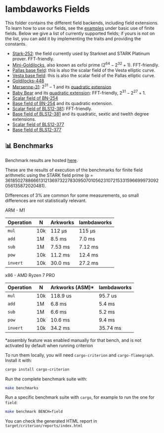 # lambdaworks Fields

This folder contains the different field backends, including field extensions. To learn how to use our fields, see the [examples](https://github.com/lambdaclass/lambdaworks/blob/main/examples/README.md) under basic use of finite fields. Below we give a list of currently supported fields; if yours is not on the list, you can add it by implementing the traits and providing the constants.
- [Stark-252](https://github.com/lambdaclass/lambdaworks/blob/main/math/src/field/fields/fft_friendly/stark_252_prime_field.rs): the field currently used by Starknet and STARK Platinum prover. FFT-friendly.
- [Mini-Goldilocks](https://github.com/lambdaclass/lambdaworks/blob/main/math/src/field/fields/fft_friendly/u64_goldilocks.rs), also known as oxfoi prime ($2^{64} - 2^{32} + 1$). FFT-friendly.
- [Pallas base field](https://github.com/lambdaclass/lambdaworks/blob/main/math/src/field/fields/pallas_field.rs): this is also the scalar field of the Vesta elliptic curve.
- [Vesta base field](https://github.com/lambdaclass/lambdaworks/blob/main/math/src/field/fields/vesta_field.rs): this is also the scalar field of the Pallas elliptic curve.
- [Goldilocks-448](https://github.com/lambdaclass/lambdaworks/blob/main/math/src/field/fields/p448_goldilocks_prime_field.rs)
- [Mersenne-31](https://github.com/lambdaclass/lambdaworks/blob/main/math/src/field/fields/mersenne31/field.rs): $2^{31} - 1$ and its [quadratic extension](https://github.com/lambdaclass/lambdaworks/blob/main/math/src/field/fields/mersenne31/extension.rs)
- [Baby Bear](https://github.com/lambdaclass/lambdaworks/blob/main/math/src/field/fields/fft_friendly/babybear.rs) and its [quadratic extension](https://github.com/lambdaclass/lambdaworks/blob/main/math/src/field/fields/fft_friendly/quadratic_babybear.rs): FFT-friendly, $2^{31} - 2^{27} + 1$.
- [Scalar field of BN-254](https://github.com/lambdaclass/lambdaworks/blob/main/math/src/elliptic_curve/short_weierstrass/curves/bn_254/default_types.rs)
- [Base field of BN-254](https://github.com/lambdaclass/lambdaworks/blob/main/math/src/elliptic_curve/short_weierstrass/curves/bn_254/field_extension.rs) and its quadratic extension.
- [Scalar field of BLS12-381](https://github.com/lambdaclass/lambdaworks/blob/main/math/src/elliptic_curve/short_weierstrass/curves/bls12_381/default_types.rs): FFT-friendly.
- [Base field of BLS12-381](https://github.com/lambdaclass/lambdaworks/blob/main/math/src/elliptic_curve/short_weierstrass/curves/bls12_381/field_extension.rs) and its quadratic, sextic and twelth degree extensions.
- [Scalar field of BLS12-377](https://github.com/lambdaclass/lambdaworks/blob/main/math/src/elliptic_curve/short_weierstrass/curves/bls12_377/curve.rs)
- [Base field of BLS12-377](https://github.com/lambdaclass/lambdaworks/blob/main/math/src/elliptic_curve/short_weierstrass/curves/bls12_377/field_extension.rs)

## 📊 Benchmarks

Benchmark results are hosted [here](https://lambdaclass.github.io/lambdaworks/bench).

These are the results of execution of the benchmarks for finite field arithmetic using the STARK field prime (p = 3618502788666131213697322783095070105623107215331596699973092056135872020481). 

Differences of 3% are common for some measurements, so small differences are not statistically relevant.

ARM - M1

| Operation| N    | Arkworks  | lambdaworks |
| -------- | --- | --------- | ----------- |
| `mul`    |   10k  | 112 μs | 115 μs   |
| `add`    |   1M  | 8.5 ms  | 7.0 ms    |
| `sub`    |   1M  | 7.53 ms   | 7.12 ms     |
| `pow`    |   10k  | 11.2 ms   | 12.4 ms    |
| `invert` |  10k   | 30.0 ms  | 27.2 ms   |

x86 - AMD Ryzen 7 PRO 

| Operation | N    | Arkworks (ASM)*  | lambdaworks |
| -------- | --- | --------- | ----------- |
| `mul`    |   10k  | 118.9 us | 95.7 us   |
| `add`    |   1M  | 6.8 ms  | 5.4 ms    |
| `sub`    |   1M  |  6.6 ms  |  5.2 ms   |
| `pow`    |   10k  |  10.6 ms   | 9.4 ms    |
| `invert` |  10k   | 34.2 ms  | 35.74 ms |

*assembly feature was enabled manually for that bench, and is not activated by default when running criterion

To run them locally, you will need `cargo-criterion` and `cargo-flamegraph`. Install it with:

```bash
cargo install cargo-criterion
```

Run the complete benchmark suite with:

```bash
make benchmarks
```

Run a specific benchmark suite with `cargo`, for example to run the one for `field`:

```bash
make benchmark BENCH=field
```

You can check the generated HTML report in `target/criterion/reports/index.html`
